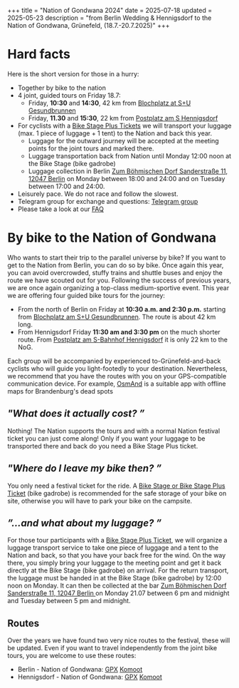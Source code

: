 +++
title = "Nation of Gondwana 2024"
date = 2025-07-18
updated = 2025-05-23
description = "from Berlin Wedding & Hennigsdorf to the Nation of Gondwana, Grünefeld, (18.7.-20.7.2025)"
+++

# Hard facts
Here is the short version for those in a hurry:
- Together by bike to the nation
- 4 joint, guided tours on Friday 18.7:
    - Friday, **10:30** and **14:30**, 42 km from [Blochplatz at S+U Gesundbrunnen](https://www.openstreetmap.org/?mlat=52.54940&mlon=13.38590#map=19/52.54940/13.38590)
    - Friday, **11.30** and **15:30**, 22 km from [Postplatz am S Hennigsdorf](https://www.openstreetmap.org/?mlat=52.63762&mlon=13.20489#map=18/52.63762/13.20489)
- For cyclists with a [Bike Stage Plus Tickets](https://www.tixforgigs.com/de-DE/Event/64625/nation-of-gondwana-2025-waldsee-bei-grunefeld-grunefeld-bei-schonwalde) we will transport your luggage (max. 1 piece of luggage + 1 tent) to the Nation and back this year.
    - Luggage for the outward journey will be accepted at the meeting points for the joint tours and marked there.
    - Luggage transportation back from Nation until Monday 12:00 noon at the Bike Stage (bike gadrobe)
    - Luggage collection in Berlin [Zum Böhmischen Dorf Sanderstraße 11, 12047 Berlin](https://g.co/kgs/RsFappL) on Monday between 18:00 and 24:00 and on Tuesday between 17:00 and 24:00.
- Leisurely pace. We do not race and follow the slowest.
- Telegram group for exchange and questions: [Telegram group](https://t.me/+XsqBDVuJKdsyMWUy)
- Please take a look at our [FAQ](/faq)

# By bike to the Nation of Gondwana
Who wants to start their trip to the parallel universe by bike? If you want to get to the Nation from Berlin, you can do so by bike. Once again this year, you can avoid overcrowded, stuffy trains and shuttle buses and enjoy the route we have scouted out for you.
Following the success of previous years, we are once again organizing a top-class medium-sportive event. This year we are offering four guided bike tours for the journey:

- From the north of Berlin on Friday at **10:30 a.m. and 2:30 p.m.** starting from [Blochplatz am S+U Gesundbrunnen](https://www.openstreetmap.org/?mlat=52.54940&mlon=13.38590#map=19/52.54940/13.38590). The route is about 42 km long.
- From Hennigsdorf Friday **11:30 am and 3:30 pm** on the much shorter route. From [Postplatz am S-Bahnhof Hennigsdorf](https://www.openstreetmap.org/?mlat=52.63762&mlon=13.20489#map=18/52.63762/13.20489) it is only 22 km to the NoG.

Each group will be accompanied by experienced to-Grünefeld-and-back cyclists who will guide you light-footedly to your destination. Nevertheless, we recommend that you have the routes with you on your GPS-compatible communication device. For example, [OsmAnd](https://osmand.net/) is a suitable app with offline maps for Brandenburg's dead spots

## _**"What does it actually cost? ”**_  
Nothing! The Nation supports the tours and with a normal Nation festival ticket you can just come along! Only if you want your luggage to be transported there and back do you need a Bike Stage Plus ticket.

## _**"Where do I leave my bike then? ”**_  
You only need a festival ticket for the ride. A [Bike Stage or Bike Stage Plus Ticket](https://www.tixforgigs.com/de-DE/Event/64625/nation-of-gondwana-2025-waldsee-bei-grunefeld-grunefeld-bei-schonwalde) (bike gadrobe) is recommended for the safe storage of your bike on site, otherwise you will have to park your bike on the campsite.

## _**”...and what about my luggage? ”**_  
For those tour participants with a [Bike Stage Plus Ticket](https://www.tixforgigs.com/de-DE/Event/64625/nation-of-gondwana-2025-waldsee-bei-grunefeld-grunefeld-bei-schonwalde), we will organize a luggage transport service to take one piece of luggage and a tent to the Nation and back, so that you have your back free for the wind.  On the way there, you simply bring your luggage to the meeting point and get it back directly at the Bike Stage (bike gadrobe) on arrival. For the return transport, the luggage must be handed in at the Bike Stage (bike gadrobe) by 12:00 noon on Monday. It can then be collected at the bar [Zum Böhmischen Dorf Sanderstraße 11, 12047 Berlin ](https://g.co/kgs/RsFappL) on Monday 21.07 between 6 pm and midnight and Tuesday between 5 pm and midnight.

## Routes
Over the years we have found two very nice routes to the festival, these will be updated. Even if you want to travel independently from the joint bike tours, you are welcome to use these routes:
- Berlin - Nation of Gondwana: [GPX](/routes/nog/berlin-nog25.gpx) [Komoot](https://www.komoot.de/tour/411300513?share_token=aciq15fns0Rq2vZ6X0RawVUbwtjf9GdDD0o5OA4W4Zae0zkWZ7&ref=wtd)
- Hennigsdorf - Nation of Gondwana: [GPX](/routes/nog/hennigsdorf-nog25.gpx) [Komoot](https://www.komoot.de/tour/411302440?share_token=a1kX8DDfPKZkiTWpG3mDCfmOOAhfXs6VDJTtrF71WDLwOosw4f&ref=wtd)

